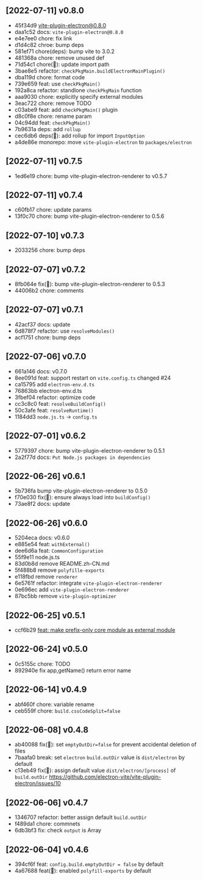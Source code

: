 
## [2022-07-11] v0.8.0

- 45f34d9 vite-plugin-electron@0.8.0
- daa1c52 docs: `vite-plugin-electron@0.8.0`
- e4e7ee0 chore: fix link
- d1d4c82 chroe: bump deps
- 581ef71 chore(deps): bump vite to 3.0.2
- 481368a chore: remove unused def
- 71d54c1 chore(🐞): update import path
- 3bae8e5 refactor: `checkPkgMain.buildElectronMainPlugin()`
- dba119d chore: format code
- 739e659 feat: use `checkPkgMain()`
- 192a8ca refactor: standlone `checkPkgMain` function
- aaa9030 chore: explicitly specify external modules
- 3eac722 chore: remove TODO
- c03abe9 feat: add `checkPkgMain()` plugin
- d8c0f8e chore: rename param
- 04c94dd feat: `checkPkgMain()`
- 7b9631a deps: add `rollup`
- cec6db6 deps(🐞): add rollup for import `InputOption`
- a4de86e monorepo: move `vite-plugin-electron` to `packages/electron`

## [2022-07-11] v0.7.5

- 1ed6e19 chore: bump vite-plugin-electron-renderer to v0.5.7

## [2022-07-11] v0.7.4

- c60fb17 chore: update params
- 13f0c70 chore: bump vite-plugin-electron-renderer to 0.5.6

## [2022-07-10] v0.7.3

- 2033256 chore: bump deps

## [2022-07-07] v0.7.2

- 8fb064e fix(🐞): bump vite-plugin-electron-renderer to 0.5.3
- 44006b2 chore: comments

## [2022-07-07] v0.7.1

- 42acf37 docs: update
- 6d878f7 refactor: use `resolveModules()`
- acf1751 chore: bump deps

## [2022-07-06] v0.7.0

- 661a146 docs: v0.7.0
- 8ee091d feat: support restart on `vite.config.ts` changed #24
- ca15795 add `electron-env.d.ts`
- 76863bb electron-env.d.ts
- 3fbef04 refactor: optimize code
- cc3c8c0 feat: `resolveBuildConfig()`
- 50c3afe feat: `resolveRuntime()`
- 1184dd3 `node.js.ts` -> `config.ts`

## [2022-07-01] v0.6.2

- 5779397 chore: bump vite-plugin-electron-renderer to 0.5.1
- 2a2f77d docs: `Put Node.js packages in dependencies`

## [2022-06-26] v0.6.1

- 5b736fa bump vite-plugin-electron-renderer to 0.5.0
- f70e030 fix(🐞): ensure always load into `buildConfig()`
- 73ae8f2 docs: update

## [2022-06-26] v0.6.0

- 5204eca docs: v0.6.0
- e885e54 feat: `withExternal()`
- dee6d6a feat: `CommonConfiguration`
- 55f9e11 node.js.ts
- 83d0b8d remove README.zh-CN.md
- 5f488b8 remove `polyfille-exports`
- e118fbd remove `renderer`
- 6e5761f refactor: integrate `vite-plugin-electron-renderer`
- 0e696ec add `vite-plugin-electron-renderer`
- 87bc5bb remove `vite-plugin-optimizer`

## [2022-06-25] v0.5.1

- ccf6b29 [feat: make prefix-only core module as external module](https://github.com/electron-vite/vite-plugin-electron/pull/22)

## [2022-06-24] v0.5.0

- 0c5155c chore: TODO
- 892940e fix app,getName() return error name

## [2022-06-14] v0.4.9

- abf460f chore: variable rename
- ceb559f chore: `build.cssCodeSplit=false`

## [2022-06-08] v0.4.8

- ab40088 fix(🐞): set `emptyOutDir=false` for prevent accidental deletion of files
- 7baafa0 break: set `electron` `build.outDir` value is `dist/electron` by default
- c13eb49 fix(🐞): assign default value `dist/electron/[process]` of `build.outDir`
  https://github.com/electron-vite/vite-plugin-electron/issues/10

## [2022-06-06] v0.4.7

- 1346707 refactor: better assign default `build.outDir`
- f489da1 chore: commnets
- 6db3bf3 fix: check `output` is Array

## [2022-06-04] v0.4.6

- 394cf6f feat: `config.build.emptyOutDir = false` by default
- 4a67688 feat(🐞): enabled `polyfill-exports` by default
